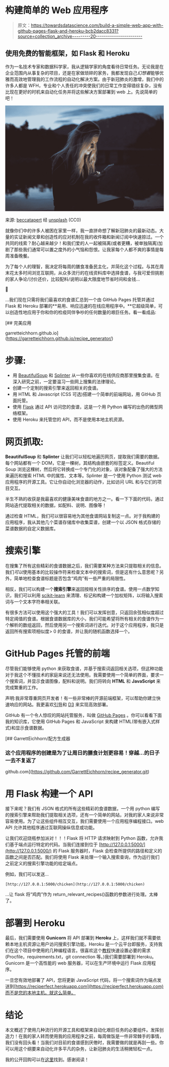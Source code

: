 # 构建简单的 Web 应用程序

> 原文：<https://towardsdatascience.com/build-a-simple-web-app-with-github-pages-flask-and-heroku-bcb2dacc8331?source=collection_archive---------20----------------------->

## 使用免费的智能框架，如 Flask 和 Heroku

作为一名技术专家和数据科学家，我从逻辑学家的角度看待日常任务。无论我是在企业范围内从事复杂的项目，还是在家做琐碎的家务，我都发现自己*幻想着*能够优雅而高效地管理我的工作流程的自动化解决方案。由于新冠肺炎的激增，我们中的许多人都是 WFH，专业和个人责任的冲突使我们的日常工作变得错综复杂，没有比现在更好的时机来自动化任务并将这些解决方案部署到 web 上。先说简单的吧！

![](img/c38fd3463d777ba903dd56c093aab28c.png)

来源: [beccatapert](https://unsplash.com/@beccatapert) 经 [unsplash](https://unsplash.com/photos/QofjUnxy9LY) (CC0)

就像你们中的许多人被困在家里一样，我一直拼命想了解新冠肺炎的最新动态。大量的实证新闻文章和创造性的应对机制在我的收件箱和新闻订阅中快速掠过。一个共同的线索？耐心越来越少！和我们爱的人一起被隔离(或者更糟，被单独隔离)加剧了那些我们通常可以置之度外的小气恼和怨恨。让我家每个人都不爽的事情是每周准备晚餐。

为了每个人的理智，我决定将每周的膳食准备民主化，并简化这个过程。与其在周末花太多时间浏览互联网，从众多流行的在线资料库中选择食谱，与我可爱但挑剔的家人争论/讨价还价，比较配料/说明以最大限度地节省时间和金钱…

🤦‍

…我们现在只需将我们最喜欢的食谱汇总到一个由 GitHub Pages 托管并通过 Flask 和 Heroku 部署的**易用、响应迅速的在线应用程序中。**它超级简单，可以创造性地应用于你和你的检疫同伴争吵的任何数量的艰巨任务。看一看成品:

 [## 完美应用

garretteichhorn.github.io](https://garretteichhorn.github.io/recipe_generator/) 

# 步骤:

*   用 [BeautifulSoup](https://pypi.org/project/beautifulsoup4/) 和 [Splinter](https://pypi.org/project/splinter/) 从一些你喜欢的在线供应商那里搜集食谱。在深入研究之前，一定要温习一些网上搜集的法律理论。
*   创建一个定制的搜索引擎来返回相关的食谱。
*   用 HTML 和 Javascript (CSS 可选)搭建一个简单的前端网站，用 GitHub 页面托管。
*   使用 [Flask](https://flask.palletsprojects.com/en/1.1.x/) 通过 API 访问您的食谱，这是一个用 Python 编写的出色的微型网络框架。
*   使用 Heroku 来托管您的 API，而不是使用本地主机资源。

# 网页抓取:

**BeautifulSoup** 和 **Splinter** 让我们可以轻松地遍历网页，提取我们需要的数据。每个网站都有一个 DOM，它是一棵树，其结构由嵌套的标签定义。Beautiful Soup 浏览这棵树，然后将它转换成一个专门化的对象，该对象配备了强大的方法来遍历和搜索 HTML 中的属性、文本等。Splinter 是一个使用 Python 测试 web 应用程序的开源工具。它让你自动化浏览器的动作，比如访问 URL 和与它们的项目交互。

半生不熟的收获是我最喜欢的健康美味食谱的地方之一。看一下下面的代码，通过网站迭代提取相关的数据，如配料、说明、图像等！

通过检查 HTML，我们可以很容易地为其他食谱网站复制这一点。对于我构建的应用程序，我从其他几个菜谱存储库中收集菜谱，创建一个以 JSON 格式存储的菜谱数据的自定义数据库。

# 搜索引擎

在搜集了所有这些精彩的食谱数据之后，我们需要某种方法来只提取相关的信息。我们*可以*使用基本的比较操作符来检查文本中的搜索词，但是这有什么意思呢？另外，简单地检查食谱标题是否包含“鸡肉”有一些严重的局限性。

相反，我们可以构建一个**搜索引擎**来返回按相关性排序的食谱。使用一点数学知识，我们可以利用 [scikit-learn](https://scikit-learn.org) 来清理、标记和构建一个加权矩阵，以将输入搜索词与一个文本字符串相关联。

有很多方法可以使用这个强大的工具！我们可以发挥创意，只返回余弦相似度超过特定阈值的食谱。根据食谱数据库的大小，我们可能希望将所有相关的食谱作为一个解析的数组返回，然后使用另一个搜索词进行迭代。对于这个应用程序，我只是返回所有搜索项相似度> 0 的食谱，并让我的随机函数选择一个。

# GitHub Pages 托管的前端

尽管我们能够使用 python 来获取食谱，并基于搜索词返回相关选项，但这种功能对于我这个不懂技术的家庭来说还无法使用。我需要使用一个简单的界面，要求一个搜索词，并显示食谱图像，配料和说明。我们将转向 **HTML** 和 **JavaScript** 来完成繁重的工作。

声明:我非常尊重网页开发者！有一些非常棒的开源前端框架，可以帮助你建立快速响应的网站。我更喜欢[引导](https://getbootstrap.com)和 [D3](https://d3js.org) 来实现高效部署。

GitHub 有一个令人惊叹的网站托管服务，叫做 [GitHub Pages](https://guides.github.com/features/pages/) 。你可以看看下面我的知识库，它使用 GitHub Pages 和 JavaScript 来构建 HTML(带有嵌入式样式)和显示食谱数据。

[](https://github.com/GarrettEichhorn/recipe_generator.git) [## GarrettEichhorn/配方生成器

### 这个应用程序的创建是为了让周日的膳食计划更容易！穿越…的日子一去不复返了

github.com](https://github.com/GarrettEichhorn/recipe_generator.git) 

# 用 Flask 构建一个 API

接下来呢？我们有 JSON 格式的所有这些精彩的食谱数据，一个用 python 编写的搜索引擎来帮助我们提取相关选项，还有一个简单的网站，对我的家人来说非常容易使用。为了让这些组件相互交互，我们需要使用一个应用程序编程接口。web API 允许其他程序通过互联网操纵信息或功能。

让我们欢迎烧瓶参加派对！！！Flask 将 HTTP 请求映射到 Python 函数，允许我们基于端点运行特定的代码。当我们连接到位于 [http://127.0.0.1:5000/](http://127.0.0.1:5000/) 的 Flask 服务器时，Flask 会检查所提供的路径和定义的函数之间是否匹配。我们将使用 Flask 来处理一个输入搜索查询，作为运行我们之前定义的搜索引擎功能的给定端点。

例如，我们可以发送…

```
[http://127.0.0.1:5000/chicken](http://127.0.0.1:5000/chicken)
```

…让 flask 将“鸡肉”作为 return_relevant_recipes()函数的参数进行处理。太棒了。

# 部署到 Heroku

最后，我们需要使用 **Gunicorn** 将 API 部署到 **Heroku** 上，这样我们就不需要依赖本地主机资源让用户访问搜索引擎功能。Heroku 是一个云平台即服务，支持我们在这个项目中使用的几种编程语言。很喜欢这个[教程](https://medium.com/the-andela-way/deploying-a-python-flask-app-to-heroku-41250bda27d0)快速设置必要的需求(Procfile，requirements.txt，git connection 等。)我们需要部署到 Heroku。Gunicorn 是一个高性能的 web 服务器，可以在生产环境中运行 Flask 应用程序。

一旦您有效地部署了 API，您将更新 JavaScript 代码，将一个搜索词作为端点发送到[https://reciperfect.herokuapp.com](https://reciperfect.herokuapp.com)而不是您的本地主机。就这么简单。

# 结论

本文概述了使用几种流行的开源工具和框架来自动化艰巨任务的必要组件。发挥创造力！在我的家人转而使用我的应用程序之前，每周做饭是一件非常棘手的事情，我们没有回头看！当我们对目前的食谱感到厌倦时，我需要做的就是再刮一些。你可以用这个纲要来自动化许多平凡的杂务，让新冠肺炎的生活稍微轻松一点。

我的公开回购可以在[这里](https://github.com/GarrettEichhorn/recipe_generator)找到。感谢阅读！